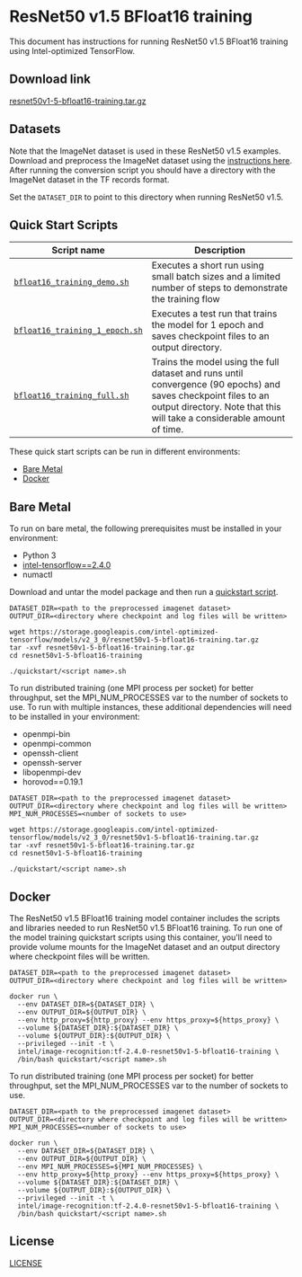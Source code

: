 <!--- 0. Title -->
# ResNet50 v1.5 BFloat16 training

<!-- 10. Description -->

This document has instructions for running ResNet50 v1.5 BFloat16 training
using Intel-optimized TensorFlow.


<!--- 20. Download link -->
## Download link

[resnet50v1-5-bfloat16-training.tar.gz](https://storage.googleapis.com/intel-optimized-tensorflow/models/v2_3_0/resnet50v1-5-bfloat16-training.tar.gz)

<!--- 30. Datasets -->
## Datasets

Note that the ImageNet dataset is used in these ResNet50 v1.5 examples.
Download and preprocess the ImageNet dataset using the [instructions here](/datasets/imagenet/README.md).
After running the conversion script you should have a directory with the
ImageNet dataset in the TF records format.

Set the `DATASET_DIR` to point to this directory when running ResNet50 v1.5.

<!--- 40. Quick Start Scripts -->
## Quick Start Scripts

| Script name | Description |
|-------------|-------------|
| [`bfloat16_training_demo.sh`](bfloat16_training_demo.sh) | Executes a short run using small batch sizes and a limited number of steps to demonstrate the training flow |
| [`bfloat16_training_1_epoch.sh`](bfloat16_training_1_epoch.sh) | Executes a test run that trains the model for 1 epoch and saves checkpoint files to an output directory. |
| [`bfloat16_training_full.sh`](bfloat16_training_full.sh) | Trains the model using the full dataset and runs until convergence (90 epochs) and saves checkpoint files to an output directory. Note that this will take a considerable amount of time. |

These quick start scripts can be run in different environments:
* [Bare Metal](#bare-metal)
* [Docker](#docker)


<!--- 50. Bare Metal -->
## Bare Metal

To run on bare metal, the following prerequisites must be installed in your environment:
* Python 3
* [intel-tensorflow==2.4.0](https://pypi.org/project/intel-tensorflow/)
* numactl

Download and untar the model package and then run a [quickstart script](#quick-start-scripts).

```
DATASET_DIR=<path to the preprocessed imagenet dataset>
OUTPUT_DIR=<directory where checkpoint and log files will be written>

wget https://storage.googleapis.com/intel-optimized-tensorflow/models/v2_3_0/resnet50v1-5-bfloat16-training.tar.gz
tar -xvf resnet50v1-5-bfloat16-training.tar.gz
cd resnet50v1-5-bfloat16-training

./quickstart/<script name>.sh
```

To run distributed training (one MPI process per socket) for better throughput,
set the MPI_NUM_PROCESSES var to the number of sockets to use. 
To run with multiple instances, these additional dependencies will need to be
installed in your environment:

* openmpi-bin
* openmpi-common
* openssh-client
* openssh-server
* libopenmpi-dev
* horovod==0.19.1

```
DATASET_DIR=<path to the preprocessed imagenet dataset>
OUTPUT_DIR=<directory where checkpoint and log files will be written>
MPI_NUM_PROCESSES=<number of sockets to use>

wget https://storage.googleapis.com/intel-optimized-tensorflow/models/v2_3_0/resnet50v1-5-bfloat16-training.tar.gz
tar -xvf resnet50v1-5-bfloat16-training.tar.gz
cd resnet50v1-5-bfloat16-training

./quickstart/<script name>.sh
```

<!-- 60. Docker -->
## Docker

The ResNet50 v1.5 BFloat16 training model container includes the scripts
and libraries needed to run ResNet50 v1.5 BFloat16 training. To run one of the model
training quickstart scripts using this container, you'll need to provide volume mounts for
the ImageNet dataset and an output directory where checkpoint files will be written.

```
DATASET_DIR=<path to the preprocessed imagenet dataset>
OUTPUT_DIR=<directory where checkpoint and log files will be written>

docker run \
  --env DATASET_DIR=${DATASET_DIR} \
  --env OUTPUT_DIR=${OUTPUT_DIR} \
  --env http_proxy=${http_proxy} --env https_proxy=${https_proxy} \
  --volume ${DATASET_DIR}:${DATASET_DIR} \
  --volume ${OUTPUT_DIR}:${OUTPUT_DIR} \
  --privileged --init -t \
  intel/image-recognition:tf-2.4.0-resnet50v1-5-bfloat16-training \
  /bin/bash quickstart/<script name>.sh
```

To run distributed training (one MPI process per socket) for better throughput,
set the MPI_NUM_PROCESSES var to the number of sockets to use.

```
DATASET_DIR=<path to the preprocessed imagenet dataset>
OUTPUT_DIR=<directory where checkpoint and log files will be written>
MPI_NUM_PROCESSES=<number of sockets to use>

docker run \
  --env DATASET_DIR=${DATASET_DIR} \
  --env OUTPUT_DIR=${OUTPUT_DIR} \
  --env MPI_NUM_PROCESSES=${MPI_NUM_PROCESSES} \
  --env http_proxy=${http_proxy} --env https_proxy=${https_proxy} \
  --volume ${DATASET_DIR}:${DATASET_DIR} \
  --volume ${OUTPUT_DIR}:${OUTPUT_DIR} \
  --privileged --init -t \
  intel/image-recognition:tf-2.4.0-resnet50v1-5-bfloat16-training \
  /bin/bash quickstart/<script name>.sh
```

<!--- 80. License -->
## License

[LICENSE](/LICENSE)

